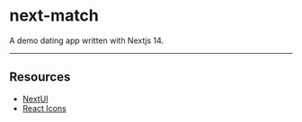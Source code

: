 # next-match

A demo dating app written with Nextjs 14.


---

## Resources

- [NextUI](https://nextui.org/docs/guide/introduction)
- [React Icons](https://react-icons.github.io/react-icons/)